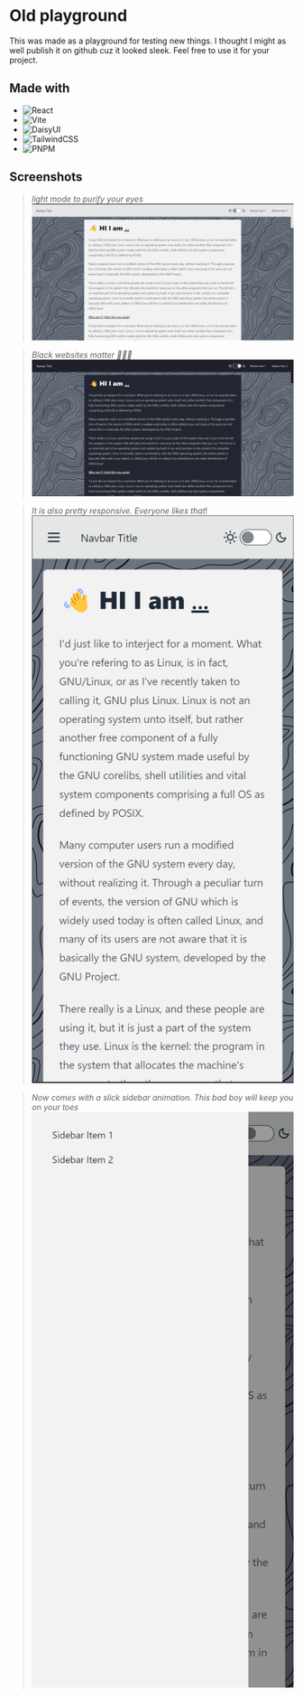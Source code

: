 
# Old playground
This was made as a playground for testing new things. I thought I might as well publish it on github cuz it looked sleek. Feel free to use it for your project.
## Made with
- ![React](https://img.shields.io/badge/react-%2320232a.svg?style=for-the-badge&logo=react&logoColor=%2361DAFB)
- ![Vite](https://img.shields.io/badge/vite-%23646CFF.svg?style=for-the-badge&logo=vite&logoColor=white)
- ![DaisyUI](https://img.shields.io/badge/daisyui-5A0EF8?style=for-the-badge&logo=daisyui&logoColor=white)
- ![TailwindCSS](https://img.shields.io/badge/tailwindcss-%2338B2AC.svg?style=for-the-badge&logo=tailwind-css&logoColor=white)
- ![PNPM](https://img.shields.io/badge/pnpm-%234a4a4a.svg?style=for-the-badge&logo=pnpm&logoColor=f69220)

## Screenshots
> *light mode to purify your eyes*
![light](/screenshots/light.png)

> *Black websites matter 🗿👍🏿*
![dark](/screenshots/dark.png)

> *It is also pretty responsive. Everyone likes that*!
![mobile](/screenshots/mobile.png)

> *Now comes with a slick sidebar animation. This bad boy will keep you on your toes*
![menu](/screenshots/slick%20sidebar%20menu.png)




